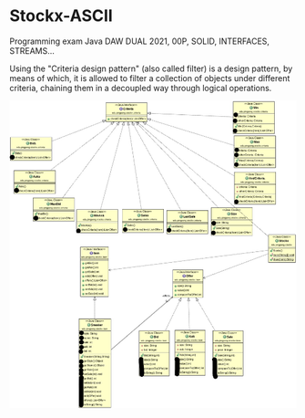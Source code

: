 # Stockx-ASCII
Programming exam Java DAW DUAL 2021, 00P, SOLID, INTERFACES, STREAMS...

Using the "Criteria design pattern" (also called filter) is a design pattern, by means of which, it is allowed to filter a collection of objects under different criteria, chaining them in a decoupled way through logical operations.

!["Diagrama de clases UML"](./diagrama_clases_UML_inked.jpg)